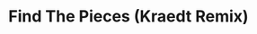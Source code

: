 ---
layout: song
redirect_from: /home/song/22
id: 22
title: Find The Pieces (Kraedt Remix)
artist: Tryhardninja
genre: Dubstep
image:
buy-able: true
downloadable: false
yt-id: ifSwMU9m4Xk
itunes: https://itunes.apple.com/us/album/find-pieces-kraedt-remix-single/id1103644041
beatport:
gplay: https://play.google.com/store/music/album?id=Bhtyr4civqnk6ussf3w2cyphzzy&tid=song-Thtbqluothdbzu7urw36cesosii
amazon: https://www.amazon.com/Find-the-Pieces-Kraedt-Remix/dp/B01EBCPMDM/ref=sr_1_1?s=dmusic&ie=UTF8&qid=1491048188&sr=1-1&keywords=Kraedt+find+the+pieces
license: 5
---